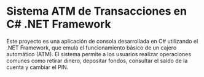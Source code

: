 # Sistema ATM de Transacciones en C# .NET Framework
Este proyecto es una aplicación de consola desarrollada en C# utilizando el .NET Framework, que emula el funcionamiento básico de un cajero automático (ATM). El sistema permite a los usuarios realizar operaciones comunes como retirar dinero, depositar fondos, consultar el saldo de la cuenta y cambiar el PIN.
